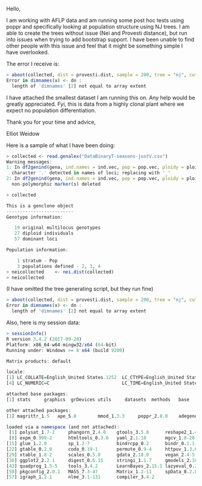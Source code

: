 Hello,

I am working with AFLP data and am running some post hoc tests using poppr and specifically looking at population structure using NJ trees. I am able to create the trees without issue (Nei and Provesti distance), but run into issues when trying to add bootstrap support. I have been unable to find other people with this issue and feel that it might be something simple I have overlooked. 

The error I receive is:

```r
> aboot(collected, dist = provesti.dist, sample = 200, tree = "nj", cutoff = 50, quiet = TRUE)
Error in dimnames(x) <- dn : 
  length of 'dimnames' [2] not equal to array extent
```

I have attached the smallest dataset I am running this on. Any help would be greatly appreciated. Fyi, this is data from a highly clonal plant where we expect no population differentiation.

Thank you for your time and advice,

Elliot Weidow



Here is a sample of what I have been doing:

```r
> collected <- read.genalex("DataBinaryT-seasons-justV.csv")
Warning messages:
1: In df2genind(gena, ind.names = ind.vec, pop = pop.vec, ploidy = ploidy,  :
  character '.' detected in names of loci; replacing with '_'
2: In df2genind(gena, ind.names = ind.vec, pop = pop.vec, ploidy = ploidy,  :
  non-polymorphic marker(s) deleted

> collected

This is a genclone object
-------------------------
Genotype information:

   19 original multilocus genotypes 
   27 diploid individuals
   57 dominant loci

Population information:

    1 stratum - Pop
    3 populations defined - 2, 3, 4
> neicollected    <- nei.dist(collected)
> neicollected
```

(I have omitted the tree generating script, but they run fine)

```r
> aboot(collected, dist = provesti.dist, sample = 200, tree = "nj", cutoff = 50, quiet = TRUE)
Error in dimnames(x) <- dn : 
  length of 'dimnames' [2] not equal to array extent
```




Also, here is my session data:

```r
> sessionInfo()
R version 3.4.2 (2017-09-28)
Platform: x86_64-w64-mingw32/x64 (64-bit)
Running under: Windows >= 8 x64 (build 9200)

Matrix products: default

locale:
[1] LC_COLLATE=English_United States.1252  LC_CTYPE=English_United States.1252    LC_MONETARY=English_United States.1252
[4] LC_NUMERIC=C                           LC_TIME=English_United States.1252    

attached base packages:
[1] stats     graphics  grDevices utils     datasets  methods   base     

other attached packages:
[1] magrittr_1.5   ape_5.0        mmod_1.3.3     poppr_2.8.0    adegenet_2.1.1 ade4_1.7-10   

loaded via a namespace (and not attached):
 [1] polysat_1.7-2     phangorn_2.4.0    gtools_3.5.0      reshape2_1.4.3    splines_3.4.2     lattice_0.20-35   colorspace_1.3-2 
 [8] expm_0.999-2      htmltools_0.3.6   yaml_2.1.18       mgcv_1.8-20       pegas_0.10        rlang_0.2.0       pillar_1.2.1     
[15] glue_1.2.0        sp_1.2-7          bindrcpp_0.2      bindr_0.1.1       plyr_1.8.4        stringr_1.3.0     munsell_0.4.3    
[22] gtable_0.2.0      coda_0.19-1       permute_0.9-4     httpuv_1.3.6.2    parallel_3.4.2    spdep_0.7-4       Rcpp_0.12.16     
[29] xtable_1.8-2      scales_0.5.0      gdata_2.18.0      vegan_2.4-5       mime_0.5          deldir_0.1-14     fastmatch_1.1-0  
[36] ggplot2_2.2.1     digest_0.6.15     stringi_1.1.7     gmodels_2.16.2    dplyr_0.7.4       shiny_1.0.5       grid_3.4.2       
[43] quadprog_1.5-5    tools_3.4.2       LearnBayes_2.15.1 lazyeval_0.2.1    tibble_1.4.2      cluster_2.0.6     seqinr_3.4-5     
[50] pkgconfig_2.0.1   MASS_7.3-47       Matrix_1.2-11     spData_0.2.8.3    assertthat_0.2.0  R6_2.2.2          boot_1.3-20      
[57] igraph_1.2.1      nlme_3.1-131      compiler_3.4.2   
```